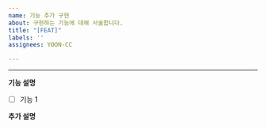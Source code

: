 ```yaml
---
name: 기능 추가 구현
about: 구현하는 기능에 대해 서술합니다.
title: "[FEAT]"
labels: ''
assignees: YOON-CC

---
```


---

**기능 설명**

- [ ] 기능 1

**추가 설명**
